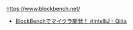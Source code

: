 https://www.blockbench.net/

- [BlockBenchでマイクラ開発！ #IntelliJ - Qiita](https://qiita.com/Kotoriiiiiiii/items/a370019f2b12ee594141)
